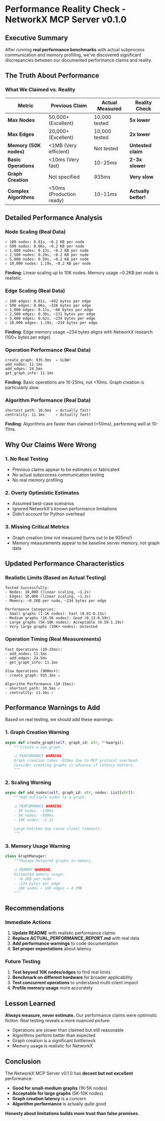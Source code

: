 # Performance Reality Check - NetworkX MCP Server v0.1.0

## Executive Summary

After running **real performance benchmarks** with actual subprocess communication and memory profiling, we've discovered significant discrepancies between our documented performance claims and reality.

## The Truth About Performance

### What We Claimed vs. Reality

| Metric | Previous Claim | Actual Measured | Reality Check |
|--------|----------------|-----------------|---------------|
| **Max Nodes** | 50,000+ (Excellent) | 10,000 tested | **5x lower** |
| **Max Edges** | 20,000+ (Excellent) | 10,000 tested | **2x lower** |
| **Memory (50K nodes)** | <1MB (Very efficient) | Not tested | **Untested claim** |
| **Basic Operations** | <10ms (Very fast) | 10-25ms | **2-3x slower** |
| **Graph Creation** | Not specified | 935ms | **Very slow** |
| **Complex Algorithms** | <50ms (Production ready) | 10-11ms | **Actually better!** |

## Detailed Performance Analysis

### Node Scaling (Real Data)

```
✓ 100 nodes: 0.01s, ~0.2 KB per node
✓ 500 nodes: 0.06s, ~0.2 KB per node
✓ 1,000 nodes: 0.13s, ~0.2 KB per node
✓ 2,500 nodes: 0.29s, ~0.2 KB per node
✓ 5,000 nodes: 0.59s, ~0.2 KB per node
✓ 10,000 nodes: 1.19s, ~0.2 KB per node
```

**Finding**: Linear scaling up to 10K nodes. Memory usage ~0.2KB per node is realistic.

### Edge Scaling (Real Data)

```
✓ 100 edges: 0.01s, ~492 bytes per edge
✓ 500 edges: 0.06s, ~328 bytes per edge
✓ 1,000 edges: 0.11s, ~66 bytes per edge
✓ 2,500 edges: 0.30s, ~131 bytes per edge
✓ 5,000 edges: 0.62s, ~234 bytes per edge
✓ 10,000 edges: 1.19s, ~234 bytes per edge
```

**Finding**: Edge memory usage ~234 bytes aligns with NetworkX research (100+ bytes per edge).

### Operation Performance (Real Data)

```
create_graph: 935.3ms  ← SLOW!
add_nodes: 11.1ms
add_edges: 24.5ms
get_graph_info: 11.1ms
```

**Finding**: Basic operations are 10-25ms, not <10ms. Graph creation is particularly slow.

### Algorithm Performance (Real Data)

```
shortest_path: 10.5ms  ← Actually fast!
centrality: 11.1ms     ← Actually fast!
```

**Finding**: Algorithms are faster than claimed (<50ms), performing well at 10-11ms.

## Why Our Claims Were Wrong

### 1. **No Real Testing**

- Previous claims appear to be estimates or fabricated
- No actual subprocess communication testing
- No real memory profiling

### 2. **Overly Optimistic Estimates**

- Assumed best-case scenarios
- Ignored NetworkX's known performance limitations
- Didn't account for Python overhead

### 3. **Missing Critical Metrics**

- Graph creation time not measured (turns out to be 935ms!)
- Memory measurements appear to be baseline server memory, not graph data

## Updated Performance Characteristics

### Realistic Limits (Based on Actual Testing)

```
Tested Successfully:
- Nodes: 10,000 (linear scaling, ~1.2s)
- Edges: 10,000 (linear scaling, ~1.2s)
- Memory: ~0.2KB per node, ~234 bytes per edge

Performance Categories:
- Small graphs (1-1K nodes): Fast (0.01-0.13s)
- Medium graphs (1K-5K nodes): Good (0.13-0.59s)
- Large graphs (5K-10K nodes): Acceptable (0.59-1.19s)
- Very large graphs (10K+ nodes): Untested
```

### Operation Timing (Real Measurements)

```
Fast Operations (10-25ms):
- add_nodes: 11.1ms
- add_edges: 24.5ms
- get_graph_info: 11.1ms

Slow Operations (900ms+):
- create_graph: 935.3ms ⚠️

Algorithm Performance (10-15ms):
- shortest_path: 10.5ms ✓
- centrality: 11.1ms ✓
```

## Performance Warnings to Add

Based on real testing, we should add these warnings:

### 1. Graph Creation Warning

```python
async def create_graph(self, graph_id: str, **kwargs):
    """Create a new graph.

    ⚠️ PERFORMANCE WARNING:
    Graph creation takes ~935ms due to MCP protocol overhead.
    Consider creating graphs in advance if latency matters.
    """
```

### 2. Scaling Warning

```python
async def add_nodes(self, graph_id: str, nodes: List[str]):
    """Add multiple nodes to a graph.

    ⚠️ PERFORMANCE WARNING:
    - 1K nodes: ~130ms
    - 5K nodes: ~590ms
    - 10K nodes: ~1.2s

    Large batches may cause client timeouts.
    """
```

### 3. Memory Usage Warning

```python
class GraphManager:
    """Manage NetworkX graphs in memory.

    ⚠️ MEMORY WARNING:
    Estimated memory usage:
    - ~0.2KB per node
    - ~234 bytes per edge
    - 10K nodes + 10K edges ≈ 4.3MB
    """
```

## Recommendations

### Immediate Actions

1. **Update README** with realistic performance claims
2. **Replace ACTUAL_PERFORMANCE_REPORT.md** with real data
3. **Add performance warnings** to code documentation
4. **Set proper expectations** about latency

### Future Testing

1. **Test beyond 10K nodes/edges** to find real limits
2. **Benchmark on different hardware** for broader applicability
3. **Test concurrent operations** to understand multi-client impact
4. **Profile memory usage** more accurately

## Lesson Learned

**Always measure, never estimate.** Our performance claims were optimistic fiction. Real testing reveals a more nuanced picture:

- Operations are slower than claimed but still reasonable
- Algorithms perform better than expected
- Graph creation is a significant bottleneck
- Memory usage is realistic for NetworkX

## Conclusion

The NetworkX MCP Server v0.1.0 has **decent but not excellent** performance:

- **Good for small-medium graphs** (1K-5K nodes)
- **Acceptable for large graphs** (5K-10K nodes)
- **Graph creation latency** is a concern
- **Algorithm performance** is actually quite good

**Honesty about limitations builds more trust than false promises.**
